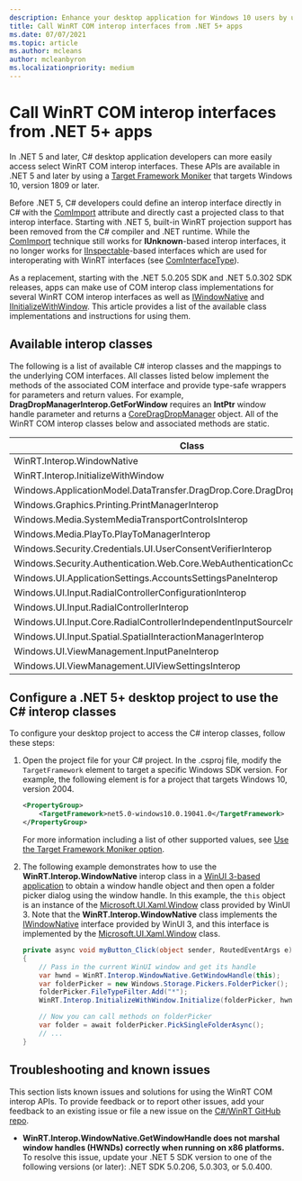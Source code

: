 ```yaml
---
description: Enhance your desktop application for Windows 10 users by using projected COM interop interfaces in .NET 5+.
title: Call WinRT COM interop interfaces from .NET 5+ apps
ms.date: 07/07/2021
ms.topic: article
ms.author: mcleans
author: mcleanbyron
ms.localizationpriority: medium
---
```


# Call WinRT COM interop interfaces from .NET 5+ apps

In .NET 5 and later, C# desktop application developers can more easily access select WinRT COM interop interfaces. These APIs are available in .NET 5 and later by using a [Target Framework Moniker](desktop-to-uwp-enhance.md#net-5-use-the-target-framework-moniker-option) that targets Windows 10, version 1809 or later.

Before .NET 5, C# developers could define an interop interface directly in C# with the [ComImport](/dotnet/api/system.runtime.interopservices.comimportattribute) attribute and directly cast a projected class to that interop interface. Starting with .NET 5, built-in WinRT projection support has been removed from the C# compiler and .NET runtime. While the [ComImport](/dotnet/api/system.runtime.interopservices.comimportattribute) technique still works for **IUnknown**-based interop interfaces, it no longer works for [IInspectable](/windows/win32/api/inspectable/nn-inspectable-iinspectable)-based interfaces which are used for interoperating with WinRT interfaces (see [ComInterfaceType](/dotnet/api/system.runtime.interopservices.cominterfacetype)).

As a replacement, starting with the .NET 5.0.205 SDK and .NET 5.0.302 SDK releases, apps can make use of COM interop class implementations for several WinRT COM interop interfaces as well as [IWindowNative](/windows/windows-app-sdk/api/win32/microsoft.ui.xaml.window/nn-microsoft-ui-xaml-window-iwindownative) and [IInitializeWithWindow](/windows/win32/api/shobjidl_core/nn-shobjidl_core-iinitializewithwindow). This article provides a list of the available class implementations and instructions for using them.

## Available interop classes

The following is a list of available C# interop classes and the mappings to the underlying COM interfaces. All classes listed below implement the methods of the associated COM interface and provide type-safe wrappers for parameters and return values. For example, **DragDropManagerInterop.GetForWindow** requires an **IntPtr** window handle parameter and returns a [CoreDragDropManager](/uwp/api/windows.applicationmodel.datatransfer.dragdrop.core.coredragdropmanager) object. All of the WinRT COM interop classes below and associated methods are static.

| Class | COM interface |
| -------------------------|-------|
| WinRT.Interop.WindowNative | [IWindowNative](/windows/windows-app-sdk/api/win32/microsoft.ui.xaml.window/nn-microsoft-ui-xaml-window-iwindownative) |
| WinRT.Interop.InitializeWithWindow | [IInitializeWithWindow](/windows/win32/api/shobjidl_core/nn-shobjidl_core-iinitializewithwindow) |
| Windows.ApplicationModel.DataTransfer.DragDrop.Core.DragDropManagerInterop | [IDragDropManagerInterop](/windows/win32/api/dragdropinterop/nn-dragdropinterop-idragdropmanagerinterop) |
| Windows.Graphics.Printing.PrintManagerInterop | [IPrintManagerInterop](/windows/win32/api/printmanagerinterop/nn-printmanagerinterop-iprintmanagerinterop) |
| Windows.Media.SystemMediaTransportControlsInterop | [ISystemMediaTransportControlsInterop](/windows/win32/api/systemmediatransportcontrolsinterop/nn-systemmediatransportcontrolsinterop-isystemmediatransportcontrolsinterop) |
| Windows.Media.PlayTo.PlayToManagerInterop | [IPlayToManagerInterop](/windows/win32/api/playtomanagerinterop/nn-playtomanagerinterop-iplaytomanagerinterop) |
| Windows.Security.Credentials.UI.UserConsentVerifierInterop | [IUserConsentVerifierInterop](/windows/win32/api/userconsentverifierinterop/nn-userconsentverifierinterop-iuserconsentverifierinterop) |
| Windows.Security.Authentication.Web.Core.WebAuthenticationCoreManagerInterop | [IWebAuthenticationCoreManagerInterop](/windows/win32/api/webauthenticationcoremanagerinterop/nn-webauthenticationcoremanagerinterop-iwebauthenticationcoremanagerinterop) |
| Windows.UI.ApplicationSettings.AccountsSettingsPaneInterop | [IAccountsSettingsPaneInterop](/windows/win32/api/accountssettingspaneinterop/nn-accountssettingspaneinterop-iaccountssettingspaneinterop) |
| Windows.UI.Input.RadialControllerConfigurationInterop | [IRadialControllerConfigurationInterop](/windows/win32/api/radialcontrollerinterop/nn-radialcontrollerinterop-iradialcontrollerconfigurationinterop) |
| Windows.UI.Input.RadialControllerInterop | [IRadialControllerInterop](/windows/win32/api/radialcontrollerinterop/nn-radialcontrollerinterop-iradialcontrollerinterop) |
| Windows.UI.Input.Core.RadialControllerIndependentInputSourceInterop | **IRadialControllerIndependentInputSourceInterop** |
| Windows.UI.Input.Spatial.SpatialInteractionManagerInterop | [ISpatialInteractionManagerInterop](/windows/win32/api/spatialinteractionmanagerinterop/nn-spatialinteractionmanagerinterop-ispatialinteractionmanagerinterop) |
| Windows.UI.ViewManagement.InputPaneInterop | [IInputPaneInterop](/windows/win32/api/inputpaneinterop/nn-inputpaneinterop-iinputpaneinterop) |
| Windows.UI.ViewManagement.UIViewSettingsInterop | [IUIViewSettingsInterop](/windows/win32/api/uiviewsettingsinterop/nn-uiviewsettingsinterop-iuiviewsettingsinterop) |

## Configure a .NET 5+ desktop project to use the C# interop classes

To configure your desktop project to access the C# interop classes, follow these steps:

1. Open the project file for your C# project. In the .csproj file, modify the `TargetFramework` element to target a specific Windows SDK version. For example, the following element is for a project that targets Windows 10, version 2004.

    ```xml
    <PropertyGroup>
        <TargetFramework>net5.0-windows10.0.19041.0</TargetFramework>
    </PropertyGroup>
    ```

    For more information including a list of other supported values, see [Use the Target Framework Moniker option](desktop-to-uwp-enhance.md#net-5-use-the-target-framework-moniker-option).

2. The following example demonstrates how to use the **WinRT.Interop.WindowNative** interop class in a [WinUI 3-based application](../../winui/winui3/create-your-first-winui3-app.md) to obtain a window handle object and then open a folder picker dialog using the window handle. In this example, the `this` object is an instance of the [Microsoft.UI.Xaml.Window](/windows/winui/api/microsoft.ui.xaml.window) class provided by WinUI 3. Note that the **WinRT.Interop.WindowNative** class implements the [IWindowNative](/windows/windows-app-sdk/api/win32/microsoft.ui.xaml.window/nn-microsoft-ui-xaml-window-iwindownative) interface provided by WinUI 3, and this interface is implemented by the [Microsoft.UI.Xaml.Window](/windows/winui/api/microsoft.ui.xaml.window) class.

    ```csharp
    private async void myButton_Click(object sender, RoutedEventArgs e)
    {
        // Pass in the current WinUI window and get its handle
        var hwnd = WinRT.Interop.WindowNative.GetWindowHandle(this);
        var folderPicker = new Windows.Storage.Pickers.FolderPicker();
        folderPicker.FileTypeFilter.Add("*");
        WinRT.Interop.InitializeWithWindow.Initialize(folderPicker, hwnd);

        // Now you can call methods on folderPicker
        var folder = await folderPicker.PickSingleFolderAsync();
        // ...
    }
    ```

## Troubleshooting and known issues

This section lists known issues and solutions for using the WinRT COM interop APIs. To provide feedback or to report other issues, add your feedback to an existing issue or file a new issue on the [C#/WinRT GitHub repo](https://github.com/microsoft/CsWinRT).

- **WinRT.Interop.WindowNative.GetWindowHandle does not marshal window handles (HWNDs) correctly when running on x86 platforms.** To resolve this issue, update your .NET 5 SDK version to one of the following versions (or later): .NET SDK 5.0.206, 5.0.303, or 5.0.400.


